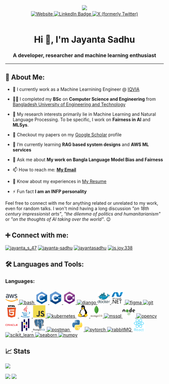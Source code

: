 <div id="header" align="center">
  <img src="https://gifdb.com/images/high/animated-man-computer-coding-nae6mec378lsg1i3.gif"/>
  <div id="badges">
    <a href="https://jayanta47.github.io/">
      <img alt="Website" src="https://img.shields.io/website?url=https%3A%2F%2Fjayanta47.github.io%2F&up_message=Running&style=for-the-badge&logo=website&logoColor=white">
    </a>
    <a href="https://www.linkedin.com/in/jayanta-sadhu/">
      <img src="https://img.shields.io/badge/LinkedIn-blue?style=for-the-badge&logo=linkedin&logoColor=white" alt="LinkedIn Badge"/>
    </a>
    <a href="https://x.com/jayanta_s_47">
      <img alt="X (formerly Twitter)" src="https://img.shields.io/twitter/follow/jayanta_s_47?style=for-the-badge&logo=x&logoColor=white">
    </a>
  </div>
  <img src="https://komarev.com/ghpvc/?username=jayanta47&style=flat-square&color=blue" alt=""/>
</div>

<h1 align="center">Hi 👋, I'm Jayanta Sadhu</h1>
<h3 align="center">A developer, researcher and machine learning enthusiast</h3>

---
## 👦 About Me:
- 🏢 I currently work as a Machine Learnining Engineer @ [IQVIA](https://www.iqvia.com/)

- 🧑‍🎓️ I completed my **BSc** on **Computer Science and Engineering** from [Bangladesh University of Engineering and Technology](https://www.buet.ac.bd/web/#/)

- 🔬 My research interests primarily lie in Machine Learning and Natural Language Processing. To be specific, I work on **Fairness in AI** and **MLSys**.

- 📜 Checkout my papers on my [Google Scholar](https://scholar.google.com/citations?user=Hgby-TUAAAAJ&hl=en) profile

- 🌱 I’m currently learning **RAG based system designs** and **AWS ML services**

- 💬 Ask me about **My work on Bangla Language Model Bias and Fairness**

- 📫 How to reach me: **[My Email](jayantasadhu4557@gmail.com)**

- 📄 Know about my experiences in [My Resume](https://drive.google.com/file/d/1CRCqPwkM-3xqd-nvjYI15M3PaV5tGiq2/view?usp=sharing)

- ⚡ Fun fact **I am an INFP personality**

Feel free to connect with me for anything related or unrelated to my work, even for random talks. I won't mind having a long discussion *"on 18th century impressionist arts"*, *"the dilemma of politics and humanitarianism"* or *"on the thoughts of AI taking over the world"*. 😉

<h2 align="left">➕ Connect with me:</h2>
<p align="left">
<a href="https://twitter.com/jayanta_s_47" target="blank"><img align="center" src="https://raw.githubusercontent.com/rahuldkjain/github-profile-readme-generator/master/src/images/icons/Social/twitter.svg" alt="jayanta_s_47" height="30" width="40" /></a>
<a href="https://linkedin.com/in/jayanta-sadhu" target="blank"><img align="center" src="https://raw.githubusercontent.com/rahuldkjain/github-profile-readme-generator/master/src/images/icons/Social/linked-in-alt.svg" alt="jayanta-sadhu" height="30" width="40" /></a>
<a href="https://kaggle.com/jayantasadhu" target="blank"><img align="center" src="https://raw.githubusercontent.com/rahuldkjain/github-profile-readme-generator/master/src/images/icons/Social/kaggle.svg" alt="jayantasadhu" height="30" width="40" /></a>
<a href="https://fb.com/js.joy.338" target="blank"><img align="center" src="https://raw.githubusercontent.com/rahuldkjain/github-profile-readme-generator/master/src/images/icons/Social/facebook.svg" alt="js.joy.338" height="30" width="40" /></a>
</p>


<h2 align="left">🛠️ Languages and Tools:</h2> 

### Languages:

### 
<a href="https://aws.amazon.com" target="_blank" rel="noreferrer"> <img src="https://raw.githubusercontent.com/devicons/devicon/master/icons/amazonwebservices/amazonwebservices-original-wordmark.svg" alt="aws" width="40" height="40"/> </a>
<a href="https://www.gnu.org/software/bash/" target="_blank" rel="noreferrer"> <img src="https://www.vectorlogo.zone/logos/gnu_bash/gnu_bash-icon.svg" alt="bash" width="40" height="40"/> </a> 
 <a href="https://www.cprogramming.com/" target="_blank" rel="noreferrer"> <img src="https://raw.githubusercontent.com/devicons/devicon/master/icons/c/c-original.svg" alt="c" width="40" height="40"/> </a> 
 <a href="https://www.w3schools.com/cpp/" target="_blank" rel="noreferrer"> <img src="https://raw.githubusercontent.com/devicons/devicon/master/icons/cplusplus/cplusplus-original.svg" alt="cplusplus" width="40" height="40"/> </a> 
 <a href="https://www.w3schools.com/cs/" target="_blank" rel="noreferrer"> <img src="https://raw.githubusercontent.com/devicons/devicon/master/icons/csharp/csharp-original.svg" alt="csharp" width="40" height="40"/> </a> <a href="https://www.djangoproject.com/" target="_blank" rel="noreferrer"> <img src="https://cdn.worldvectorlogo.com/logos/django.svg" alt="django" width="40" height="40"/> </a> <a href="https://www.docker.com/" target="_blank" rel="noreferrer"> <img src="https://raw.githubusercontent.com/devicons/devicon/master/icons/docker/docker-original-wordmark.svg" alt="docker" width="40" height="40"/> </a> <a href="https://dotnet.microsoft.com/" target="_blank" rel="noreferrer"> <img src="https://raw.githubusercontent.com/devicons/devicon/master/icons/dot-net/dot-net-original-wordmark.svg" alt="dotnet" width="40" height="40"/> </a> <a href="https://www.figma.com/" target="_blank" rel="noreferrer"> <img src="https://www.vectorlogo.zone/logos/figma/figma-icon.svg" alt="figma" width="40" height="40"/> </a> <a href="https://git-scm.com/" target="_blank" rel="noreferrer"> <img src="https://www.vectorlogo.zone/logos/git-scm/git-scm-icon.svg" alt="git" width="40" height="40"/> </a> <a href="https://www.w3.org/html/" target="_blank" rel="noreferrer"> <img src="https://raw.githubusercontent.com/devicons/devicon/master/icons/html5/html5-original-wordmark.svg" alt="html5" width="40" height="40"/> </a> <a href="https://www.java.com" target="_blank" rel="noreferrer"> <img src="https://raw.githubusercontent.com/devicons/devicon/master/icons/java/java-original.svg" alt="java" width="40" height="40"/> </a> <a href="https://developer.mozilla.org/en-US/docs/Web/JavaScript" target="_blank" rel="noreferrer"> <img src="https://raw.githubusercontent.com/devicons/devicon/master/icons/javascript/javascript-original.svg" alt="javascript" width="40" height="40"/> </a> <a href="https://kubernetes.io" target="_blank" rel="noreferrer"> <img src="https://www.vectorlogo.zone/logos/kubernetes/kubernetes-icon.svg" alt="kubernetes" width="40" height="40"/> </a> <a href="https://www.linux.org/" target="_blank" rel="noreferrer"> <img src="https://raw.githubusercontent.com/devicons/devicon/master/icons/linux/linux-original.svg" alt="linux" width="40" height="40"/> </a> <a href="https://www.mongodb.com/" target="_blank" rel="noreferrer"> <img src="https://raw.githubusercontent.com/devicons/devicon/master/icons/mongodb/mongodb-original-wordmark.svg" alt="mongodb" width="40" height="40"/> </a> <a href="https://www.microsoft.com/en-us/sql-server" target="_blank" rel="noreferrer"> <img src="https://www.svgrepo.com/show/303229/microsoft-sql-server-logo.svg" alt="mssql" width="40" height="40"/> </a> <a href="https://nodejs.org" target="_blank" rel="noreferrer"> <img src="https://raw.githubusercontent.com/devicons/devicon/master/icons/nodejs/nodejs-original-wordmark.svg" alt="nodejs" width="40" height="40"/> </a> <a href="https://opencv.org/" target="_blank" rel="noreferrer"> <img src="https://www.vectorlogo.zone/logos/opencv/opencv-icon.svg" alt="opencv" width="40" height="40"/> </a> <a href="https://www.oracle.com/" target="_blank" rel="noreferrer"> <img src="https://raw.githubusercontent.com/devicons/devicon/master/icons/oracle/oracle-original.svg" alt="oracle" width="40" height="40"/> </a> <a href="https://pandas.pydata.org/" target="_blank" rel="noreferrer"> <img src="https://raw.githubusercontent.com/devicons/devicon/2ae2a900d2f041da66e950e4d48052658d850630/icons/pandas/pandas-original.svg" alt="pandas" width="40" height="40"/> </a> <a href="https://www.postgresql.org" target="_blank" rel="noreferrer"> <img src="https://raw.githubusercontent.com/devicons/devicon/master/icons/postgresql/postgresql-original-wordmark.svg" alt="postgresql" width="40" height="40"/> </a> <a href="https://postman.com" target="_blank" rel="noreferrer"> <img src="https://www.vectorlogo.zone/logos/getpostman/getpostman-icon.svg" alt="postman" width="40" height="40"/> </a> <a href="https://www.python.org" target="_blank" rel="noreferrer"> <img src="https://raw.githubusercontent.com/devicons/devicon/master/icons/python/python-original.svg" alt="python" width="40" height="40"/> </a> <a href="https://pytorch.org/" target="_blank" rel="noreferrer"> <img src="https://www.vectorlogo.zone/logos/pytorch/pytorch-icon.svg" alt="pytorch" width="40" height="40"/> </a> <a href="https://www.rabbitmq.com" target="_blank" rel="noreferrer"> <img src="https://www.vectorlogo.zone/logos/rabbitmq/rabbitmq-icon.svg" alt="rabbitMQ" width="40" height="40"/> </a> <a href="https://reactjs.org/" target="_blank" rel="noreferrer"> <img src="https://raw.githubusercontent.com/devicons/devicon/master/icons/react/react-original-wordmark.svg" alt="react" width="40" height="40"/> </a> <a href="https://scikit-learn.org/" target="_blank" rel="noreferrer"> <img src="https://upload.wikimedia.org/wikipedia/commons/0/05/Scikit_learn_logo_small.svg" alt="scikit_learn" width="40" height="40"/> </a> <a href="https://seaborn.pydata.org/" target="_blank" rel="noreferrer"> <img src="https://seaborn.pydata.org/_images/logo-mark-lightbg.svg" alt="seaborn" width="40" height="40"/> </a> 
<a href="https://numpy.org/" target="_blank" rel="noreferrer"> <img src="https://numpy.org/images/logo.svg" alt="numpy" width="40" height="40"/> </a>
</p>


## 📈 Stats

![](http://github-profile-summary-cards.vercel.app/api/cards/profile-details?username=jayanta47&theme=dracula)

![](http://github-profile-summary-cards.vercel.app/api/cards/repos-per-language?username=jayanta47&theme=dracula)
![](http://github-profile-summary-cards.vercel.app/api/cards/stats?username=jayanta47&theme=dracula)